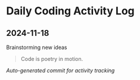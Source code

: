 # Daily Coding Activity Log

## 2024-11-18

Brainstorming new ideas

> Code is poetry in motion.

*Auto-generated commit for activity tracking*
